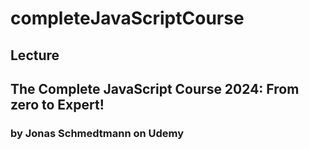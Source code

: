 # completeJavaScriptCourse

## Lecture
## The Complete JavaScript Course 2024: From zero to Expert!
### by Jonas Schmedtmann on Udemy
